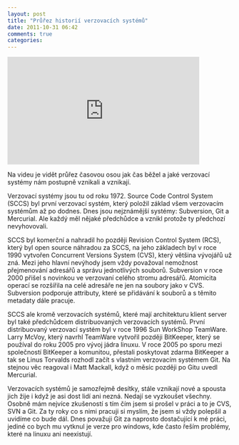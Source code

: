 ```yaml
---
layout: post
title: "Průřez historií verzovacích systémů"
date: 2011-10-31 06:42
comments: true
categories: 
---
```


<iframe src="http://player.vimeo.com/video/31341006?title=0&amp;byline=0&amp;portrait=0&amp;color=ffffff" width="430" height="242" frameborder="0" webkitAllowFullScreen allowFullScreen></iframe>

Na videu je vidět průřez časovou osou jak čas běžel a jaké verzovací systémy nám postupně vznikali a vznikají.

Verzovací systémy jsou tu od roku 1972. Source Code Control System (SCCS) byl první verzovací systém, který položil základ všem verzovacím systémům až po dodnes.
Dnes jsou nejznámější systémy: Subversion, Git a Mercurial. Ale každý měl nějaké předchůdce a vznikl protože ty předchozí nevyhovovali. 

<!--more-->

SCCS byl komerční a nahradil ho později Revision Control System (RCS), který byl open source náhradou za SCCS, na jeho základech byl v roce 1990 vytvořen Concurrent Versions System (CVS), který většina vývojářů už zná. Mezi jeho hlavní nevýhody jsem vždy považoval nemožnost přejmenování adresářů a správu jednotlivých souborů. Subversion v roce 2000 přišel s novinkou ve verzovaní celého stromu adresářů. Atomicita operací se rozšířila na celé adresáře ne jen na soubory jako v CVS. Subversion podporuje attributy, které se přidávání k souborů a s těmito metadaty dále pracuje. 

SCCS ale kromě verzovacích systémů, které mají architekturu klient server byl také předchůdcem distribuovaných verzovacích systémů. První distribuovaný verzovací systém byl v roce 1996 Sun WorkShop TeamWare. Larry McVoy, který navrhl TeamWare vytvořil později BitKeeper, který se používal do roku 2005 pro vývoj jádra linuxu. V roce 2005 po sporu mezi společností BitKeeper a komunitou, přestali poskytovat zdarma BitKeeper a tak se Linus Torvalds rozhodl začít s vlastním verzovacím systémem Git. Na stejnou věc reagoval i Matt Mackall, když o měsíc později po Gitu uvedl Mercurial.

Verzovacích systémů je samozřejmě desítky, stále vznikají nové a spousta jich žije i když je asi dost lidí ani nezná. Nedají se vyzkoušet všechny. Osobně mám nejvíce zkušeností s tím čím jsem si prošel v práci a to je CVS, SVN a Git. Za ty roky co s nimi pracuji si myslím, že jsem si vždy polepšil a uvidíme co bude dál. Dnes považuji Git za naprosto dostačující k mé práci, jediné co bych mu vytknul je verze pro windows, kde často řeším problémy, které na linuxu ani neexistují.


